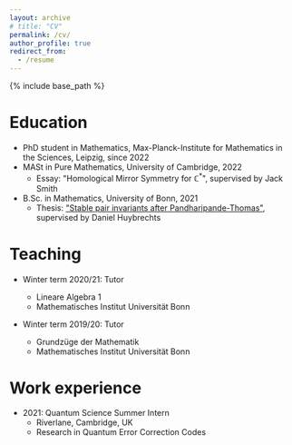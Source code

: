 ```yaml
---
layout: archive
# title: "CV"
permalink: /cv/
author_profile: true
redirect_from:
  - /resume
---
```


{% include base_path %}

Education
======
* PhD student in Mathematics, Max-Planck-Institute for Mathematics in the Sciences, Leipzig, since 2022
* MASt in Pure Mathematics, University of Cambridge, 2022
  * Essay: "Homological Mirror Symmetry for $\mathbb{C}^*$", supervised by Jack Smith
* B.Sc. in Mathematics, University of Bonn, 2021
  * Thesis: ["Stable pair invariants after Pandharipande-Thomas"](/files/bachelor_thesis.pdf), supervised by Daniel Huybrechts


Teaching
======
* Winter term 2020/21: Tutor
  * Lineare Algebra 1
  * Mathematisches Institut Universität Bonn

* Winter term 2019/20: Tutor
  * Grundzüge der Mathematik
  * Mathematisches Institut Universität Bonn


Work experience
======
* 2021: Quantum Science Summer Intern
  * Riverlane, Cambridge, UK
  * Research in Quantum Error Correction Codes

  
<!-- Skills
======
* Skill 1
* Skill 2
  * Sub-skill 2.1
  * Sub-skill 2.2
  * Sub-skill 2.3
* Skill 3

Publications
======
  <ul>{% for post in site.publications %}
    {% include archive-single-cv.html %}
  {% endfor %}</ul>
  
Talks
======
  <ul>{% for post in site.talks %}
    {% include archive-single-talk-cv.html %}
  {% endfor %}</ul>
  
Teaching
======
  <ul>{% for post in site.teaching %}
    {% include archive-single-cv.html %}
  {% endfor %}</ul>
  
Service and leadership
======
* Currently signed in to 43 different slack teams -->
